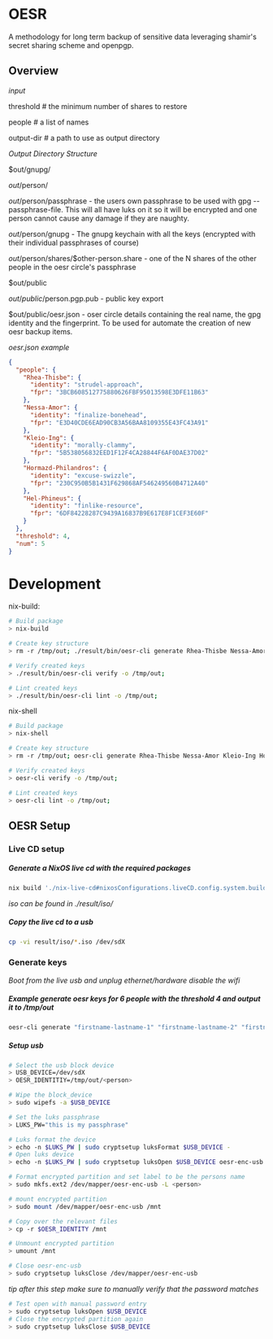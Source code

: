 # OESR

A methodology for long term backup of sensitive data leveraging shamir's secret sharing scheme and openpgp.

## Overview

_*input*_

 threshold # the minimum number of shares to restore

 people # a list of names

 output-dir # a path to use as output directory


_*Output Directory Structure*_

$out/gnupg/

$out/$person/

$out/$person/passphrase - the users own passphrase to be used with gpg --passphrase-file. This will all have luks on it so it will be encrypted and one person cannot cause any damage if they are naughty.
			
$out/$person/gnupg  - The gnupg keychain with all the keys (encrypted with their individual passphrases of course)

$out/$person/shares/$other-person.share - one of the N shares of the other people in the oesr circle's passphrase

$out/public

$out/public/$person.pgp.pub - public key export

$out/public/oesr.json - oser circle details containing the real name, the gpg identity and the fingerprint. To be used for automate the creation of new oesr backup items.


_oesr.json example_
```json
{
  "people": {
    "Rhea-Thisbe": {
      "identity": "strudel-approach",
      "fpr": "3BCB608512775880626FBF95013598E3DFE11B63"
    },
    "Nessa-Amor": {
      "identity": "finalize-bonehead",
      "fpr": "E3D40CDE6EAD90CB3A56BAA8109355E43FC43A91"
    },
    "Kleio-Ing": {
      "identity": "morally-clammy",
      "fpr": "5B538056832EED1F12F4CA28844F6AF0DAE37D02"
    },
    "Hormazd-Philandros": {
      "identity": "excuse-swizzle",
      "fpr": "230C950B5B1431F629868AF546249560B4712A40"
    },
    "Hel-Phineus": {
      "identity": "finlike-resource",
      "fpr": "6DF84228287C9439A16837B9E617E8F1CEF3E60F"
    }
  },
  "threshold": 4,
  "num": 5
}
```

# Development

nix-build:
```sh
# Build package
> nix-build

# Create key structure
> rm -r /tmp/out; ./result/bin/oesr-cli generate Rhea-Thisbe Nessa-Amor Kleio-Ing Hormazd-Philandros Hel-Phineus -t 4 -o /tmp/out;

# Verify created keys
> ./result/bin/oesr-cli verify -o /tmp/out;

# Lint created keys
> ./result/bin/oesr-cli lint -o /tmp/out;
```

nix-shell
```sh
# Build package
> nix-shell

# Create key structure
> rm -r /tmp/out; oesr-cli generate Rhea-Thisbe Nessa-Amor Kleio-Ing Hormazd-Philandros Hel-Phineus -t 4 -o /tmp/out;

# Verify created keys
> oesr-cli verify -o /tmp/out;

# Lint created keys
> oesr-cli lint -o /tmp/out;
```


## OESR Setup

### Live CD setup

##### Generate a NixOS live cd with the required packages
```sh
nix build './nix-live-cd#nixosConfigurations.liveCD.config.system.build.isoImage' 
```
_iso can be found in ./result/iso/_ 

##### Copy the live cd to a usb
```sh
cp -vi result/iso/*.iso /dev/sdX

```

### Generate keys

*Boot from the live usb and unplug ethernet/hardware disable the wifi*

##### Example generate oesr keys for 6 people with the threshold 4 and output it to /tmp/out
```sh
oesr-cli generate "firstname-lastname-1" "firstname-lastname-2" "firstname-lastname-3" "firstname-lastname-4" "firstname-lastname-5" "firstname-lastname-6" -t 4 -o /tmp/out
```

##### Setup usb

```sh
# Select the usb block device
> USB_DEVICE=/dev/sdX
> OESR_IDENTITIY=/tmp/out/<person>

# Wipe the block_device
> sudo wipefs -a $USB_DEVICE

# Set the luks passphrase
> LUKS_PW="this is my passphrase"

# Luks format the device
> echo -n $LUKS_PW | sudo cryptsetup luksFormat $USB_DEVICE -
# Open luks device
> echo -n $LUKS_PW | sudo cryptsetup luksOpen $USB_DEVICE oesr-enc-usb -

# Format encrypted partition and set label to be the persons name
> sudo mkfs.ext2 /dev/mapper/oesr-enc-usb -L <person>

# mount encrypted partition
> sudo mount /dev/mapper/oesr-enc-usb /mnt

# Copy over the relevant files
> cp -r $OESR_IDENTITY /mnt

# Unmount encrypted partition
> umount /mnt

# Close oesr-enc-usb
> sudo cryptsetup luksClose /dev/mapper/oesr-enc-usb

```

_tip after this step make sure to manually verify that the password matches_
```sh
# Test open with manual password entry
> sudo cryptsetup luksOpen $USB_DEVICE
# Close the encrypted partition again
> sudo cryptsetup luksClose $USB_DEVICE
```
